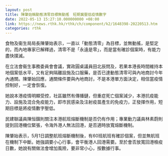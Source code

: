 ```yaml
---
layout: post
title: 陳肇始稱動態清零目標無動搖　短期冀壓低疫情數字　
date: 2022-05-13 15:27:10.000000000 +08:00
link: https://news.rthk.hk/rthk/ch/component/k2/1648398-20220513.htm
categories: rthk
---
```


食物及衞生局局長陳肇始表示，一直以「動態清零」為目標，並無動搖，是堅定的，而內地專家已解釋過，清零不是「永遠是零」，而是當有確診個案時，有能力盡快撲滅。

在立法會衞生事務委員會會議，實政圓桌議員田北辰問及，若果本港長時間維持本地個案低水平，又有足夠隔離設施及口服藥，是否已達動態清零可與內地商討今年內通關。陳肇始回應，通關條件要與內地商討，不是本港單方面決定，相信當疫情控制好，一定會恢復。

她說本港疫情明顯受控，社區雖然有傳播鏈，但重症死亡個案減少，本港抗疫能力、設施及混合免疫能力，即市民感染及注射疫苗產生的免疫力，正發揮作用，短期目標是將疫情數字壓低。 

民建聯議員陳恒鑌則關注本港航班熔斷機制是否仍有作用；專業動力議員林素蔚則提到回港機位緊張，令海外港人無法回港，是否適時放寬熔斷機制。

陳肇始表示，5月1日調整航班熔斷機制後，有60班航班有確診個案，但並無航班在機制下中斷。她強調要小心行事，會平衡港人回港需要。至於會否放寬回港檢疫日數，她說有關做法會增加風險，要非常小心，按數據行事。
